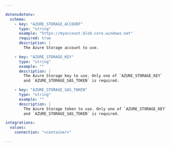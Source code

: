 ```yaml
---

dotenvdotenv:
  schema:
    - key: "AZURE_STORAGE_ACCOUNT"
      type: "string"
      example: "https://myaccount.blob.core.windows.net"
      required: true
      description: |
        The Azure Storage account to use.

    - key: "AZURE_STORAGE_KEY"
      type: "string"
      example: ""
      description: |
        The Azure Storage key to use. Only one of `AZURE_STORAGE_KEY`
        and `AZURE_STORAGE_SAS_TOKEN` is required.

    - key: "AZURE_STORAGE_SAS_TOKEN"
      type: "string"
      example: ""
      description: |
        The Azure Storage token to use. Only one of `AZURE_STORAGE_KEY`
        and `AZURE_STORAGE_SAS_TOKEN` is required.

integrations:
  values:
    connection: "<container>"

---
```

